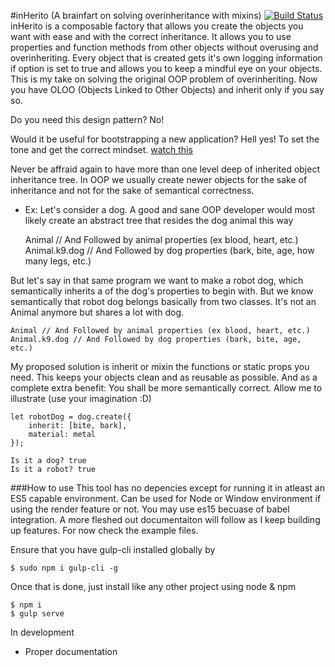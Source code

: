 #inHerito (A brainfart on solving overinheritance with mixins) [![Build Status](https://travis-ci.org/Ositoozy/inherito.svg?branch=master)](https://travis-ci.org/Ositoozy/inherito)
inHerito is a composable factory that allows you create the objects you want with ease and with the correct inheritance. It allows you to use properties and function methods from other objects without overusing and overinheriting. Every object that is created gets it's own logging information if option is set to true and allows you to keep a mindful eye on your objects. This is my take on solving the original OOP problem of overinheriting.
Now you have OLOO (Objects Linked to Other Objects) and inherit only if you say so. 

Do you need this design pattern? No!

Would it be useful for bootstrapping a new application? Hell yes!
To set the tone and get the correct mindset. [watch this](https://www.youtube.com/watch?t=159&v=8pTEmbeENF4)

Never be affraid again to have more than one level deep of inherited object inheritance tree. In OOP we usually create newer objects for the sake of inheritance and not for the sake of
semantical correctness. 

- Ex: Let's consider a dog. A good and sane OOP developer would most likely create an abstract tree that resides the dog animal this way
	
	Animal // And Followed by animal properties (ex blood, heart, etc.)
	Animal.k9.dog // And Followed by dog properties (bark, bite, age, how many legs, etc.)
	
But let's say in that same program we want to make a robot dog, which semantically inherits a of the dog's properties to begin with. But we know semantically that robot dog belongs basically from two classes.
It's not an Animal anymore but shares a lot with dog. 	

	Animal // And Followed by animal properties (ex blood, heart, etc.)
	Animal.k9.dog // And Followed by dog properties (bark, bite, age, etc.)
	
My proposed solution is inherit or mixin the functions or static props you need. This keeps your objects clean and as reusable as possible. And as a complete extra benefit: You shall be more semantically correct.
Allow me to illustrate (use your imagination :D)

	let robotDog = dog.create({
		inherit: [bite, bark],
		material: metal
	});

	Is it a dog? true
	Is it a robot? true 

###How to use
This tool has no depencies except for running it in atleast an ES5 capable environment. Can be used for Node or Window environment if using the render feature or not. You may use es15 becuase of babel integration. 
A more fleshed out documentaiton will follow as I keep building up features. For now check the example files.

Ensure that you have gulp-cli installed globally by 
	
	$ sudo npm i gulp-cli -g
	
Once that is done, just install like any other project using node & npm

	$ npm i 
	$ gulp serve

In development
- Proper documentation